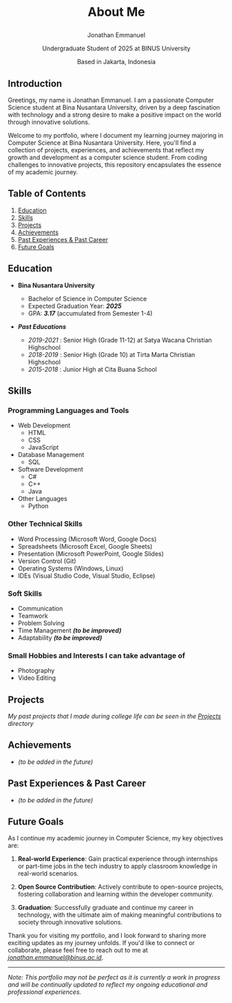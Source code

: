 # <p style="text-align: center;"> About Me </p>
  <p style="text-align: center;"> Jonathan Emmanuel </p>
  <p style="text-align: center;"> Undergraduate Student of 2025 at BINUS University </p>
  <p style="text-align: center;"> Based in Jakarta, Indonesia </p>
  

## Introduction
Greetings, my name is Jonathan Emmanuel. I am a passionate Computer Science student at Bina Nusantara University, driven by a deep fascination with technology and a strong desire to make a positive impact on the world through innovative solutions.

Welcome to my portfolio, where I document my learning journey majoring in Computer Science at Bina Nusantara University. Here, you'll find a collection of projects, experiences, and achievements that reflect my growth and development as a computer science student. From coding challenges to innovative projects, this repository encapsulates the essence of my academic journey.

## Table of Contents  
1. [Education](#education)
2. [Skills](#skills)
3. [Projects](#projects)
4. [Achievements](#achievements)
5. [Past Experiences & Past Career](#past-experiences--past-career)
6. [Future Goals](#future-goals)

## Education

- **Bina Nusantara University**
  - Bachelor of Science in Computer Science
  - Expected Graduation Year: ***2025***
  - GPA: ***3.17*** (accumulated from Semester 1-4)

- ***Past Educations***
  - *2019-2021* : Senior High (Grade 11-12) at Satya Wacana Christian Highschool
  - *2018-2019* : Senior High (Grade 10) at Tirta Marta Christian Highschool
  - *2015-2018* : Junior High at Cita Buana School

## Skills

### Programming Languages and Tools

- Web Development
  - HTML
  - CSS
  - JavaScript
- Database Management
  - SQL
- Software Development
  - C#
  - C++
  - Java
- Other Languages
  - Python


### Other Technical Skills

- Word Processing (Microsoft Word, Google Docs)
- Spreadsheets (Microsoft Excel, Google Sheets)
- Presentation (Microsoft PowerPoint, Google Slides)
- Version Control (Git)
- Operating Systems (Windows, Linux)
- IDEs (Visual Studio Code, Visual Studio, Eclipse)

### Soft Skills
- Communication
- Teamwork
- Problem Solving
- Time Management ***(to be improved)***
- Adaptability ***(to be improved)***

### Small Hobbies and Interests I can take advantage of 
- Photography
- Video Editing

## Projects
*My past projects that I made during college life can be seen in the [Projects](./Projects/) directory*

## Achievements
- *(to be added in the future)*

## Past Experiences & Past Career
- *(to be added in the future)*

## Future Goals

As I continue my academic journey in Computer Science, my key objectives are:

1. **Real-world Experience**: Gain practical experience through internships or part-time jobs in the tech industry to apply classroom knowledge in real-world scenarios.

2. **Open Source Contribution**: Actively contribute to open-source projects, fostering collaboration and learning within the developer community.

3. **Graduation**: Successfully graduate and continue my career in technology, with the ultimate aim of making meaningful contributions to society through innovative solutions.

Thank you for visiting my portfolio, and I look forward to sharing more exciting updates as my journey unfolds. If you'd like to connect or collaborate, please feel free to reach out to me at *jonathan.emmanuel@binus.ac.id*.

---

*Note: This portfolio may not be perfect as it is currently a work in progress and will be continually updated to reflect my ongoing educational and professional experiences.*
